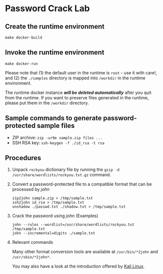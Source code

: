 # Password Crack Lab

## Create the runtime environment

`make docker-build`

## Invoke the runtime environment

`make docker-run`

Please note that (1) the default user in the runtime is `root` - use it with care!, and (2) the `./samples` directory is mapped into `/workdir` in the runtime environment.

The runtime docker instance ***will be deleted automatically*** after you quit from the runtime. If you want to preserve files generated in the runtime, please put them in the `/workdir` directory.

## Sample commands to generate password-protected sample files

- ZIP archive: `zip -ur9e sample.zip files ...`
- SSH RSA key: `ssh-keygen -f ./id_rsa -t rsa`

## Procedures

1. Unpack `rockyou` dictionary file by running the `gzip -d /usr/share/wordlists/rockyou.txt.gz` command.

2. Convert a password-protected file to a compatible format that can be processed by *john*

   ```
   zip2john sample.zip > /tmp/sample.txt
   ssh2john id_rsa > /tmp/sample.txt
   unshadow ./passwd.txt ./shadow.txt > /tmp/sample.txt
   ```

3. Crack the password using *john* (Examples)

   ```
   john --rules --wordlist=/usr/share/wordlists/rockyou.txt /tmp/sample.txt
   john --incremental=digits ./sample.txt
   ```

4. Relevant commands

   Many other format conversion tools are available at `/usr/bin/*2john` and `/usr/sbin/*2john*`.

   You may also have a look at the introduction offered by [Kali Linux](https://www.kali.org/tools/john/).

